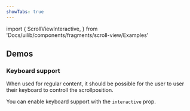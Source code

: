 ```yaml
---
showTabs: true
---
```


import {
ScrollViewInteractive,
} from 'Docs/uilib/components/fragments/scroll-view/Examples'

## Demos

### Keyboard support

When used for regular content, it should be possible for the user to user their keyboard to controll the scrollposition.

You can enable keyboard support with the `interactive` prop.

<ScrollViewInteractive />
